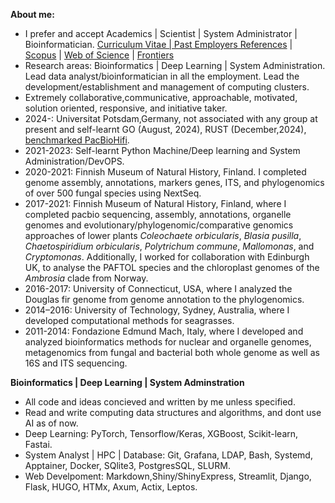 **About me:**
- I prefer and accept Academics | Scientist | System Administrator | Bioinformatician. [Curriculum Vitae | Past Employers References](https://drive.google.com/file/d/1Fl3VkXVq9eFir_DzXnavfCCZK9GyZo9a/view?usp=sharing) | [Scopus](https://www.scopus.com/authid/detail.uri?authorId=36633064300) | [Web of Science](https://www.webofscience.com/wos/author/record/1149035) | [Frontiers](https://loop.frontiersin.org/people/33293/overview)
- Research areas: Bioinformatics | Deep Learning | System Administration. Lead data analyst/bioinformatician in	all the employment. Lead the development/establishment and management of computing clusters. 
- Extremely collaborative,communicative, approachable, motivated, solution oriented, responsive, and initiative taker.
- 2024-: Universitat Potsdam,Germany, not associated with any group at present and self-learnt GO (August, 2024), RUST (December,2024), [benchmarked PacBioHifi](https://github.com/applicativesystem/genomeassembly-pacbiohifi).
- 2021-2023: Self-learnt Python Machine/Deep learning and System Administration/DevOPS. 
- 2020-2021: Finnish Museum of Natural History, Finland. I completed genome assembly, annotations, markers genes, ITS, and phylogenomics of over 500 fungal species using NextSeq.
- 2017-2021: Finnish Museum of Natural History, Finland, where I completed pacbio sequencing, assembly, annotations, organelle genomes and evolutionary/phylogenomic/comparative genomics approaches of lower plants *Coleochaete orbicularis*, *Blasia pusilla*, *Chaetospiridium orbicularis*, *Polytrichum commune*, *Mallomonas*, and *Cryptomonas*. Additionally, I worked for collaboration with Edinburgh UK, to analyse the PAFTOL species and the chloroplast genomes of the *Ambrosia* clade from Norway.
- 2016-2017: University of Connecticut, USA, where I analyzed the Douglas fir genome from genome annotation to the phylogenomics.
- 2014–2016: University of Technology, Sydney, Australia, where I developed computational methods for seagrasses.
- 2011-2014: Fondazione Edmund Mach, Italy, where I developed and analyzed bioinformatics methods for nuclear and organelle genomes, metagenomics from fungal and bacterial both whole genome as well as 16S and ITS sequencing.

**Bioinformatics | Deep Learning | System Adminstration** 
- All code and ideas concieved and written by me unless specified.
- Read and write computing data structures and algorithms, and dont use AI as of now.
- Deep Learning: PyTorch, Tensorflow/Keras, XGBoost, Scikit-learn, Fastai.
- System Analyst | HPC | Database: Git, Grafana, LDAP, Bash, Systemd, Apptainer, Docker, SQlite3, PostgresSQL, SLURM.
- Web Develpoment:  Markdown,Shiny/ShinyExpress, Streamlit, Django, Flask, HUGO, HTMx, Axum, Actix, Leptos. 
